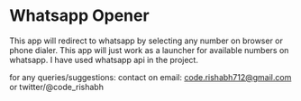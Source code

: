 # Whatsapp Opener
 This app will redirect to whatsapp by selecting any number on browser or phone dialer.
 This app will just work as a launcher for available numbers on whatsapp.
 I have used whatsapp api in the project.
 
 for any queries/suggestions: contact on email: code.rishabh712@gmail.com or twitter/@code_rishabh
